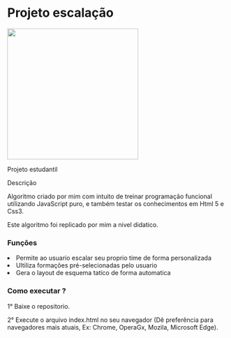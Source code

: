# Projeto escalação

<img src="20230227_162204.gif" widht="700" height="300">

Projeto estudantil 

Descrição

Algoritmo criado por mim com intuito de treinar programação funcional utilizando JavaScript puro,
e também testar os conhecimentos em Html 5 e Css3.

Este algoritmo foi replicado por mim a nivel didatico.

<h3>Funções</h3>

<li>Permite ao usuario escalar seu proprio time de forma personalizada</li>
<li>Ultiliza formações pré-selecionadas pelo usuario</li>
<li>Gera o layout de esquema tatíco de forma automatica</li>

<h3>Como executar ?</h3>

1° Baixe o repositorio.

2° Execute o arquivo index.html no seu navegador (Dê preferência para navegadores mais atuais, Ex: Chrome, OperaGx, Mozila, Microsoft Edge).
